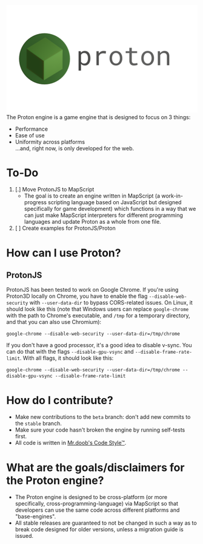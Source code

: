 ![logo](./images/logo/logo.png/)
The Proton engine is a game engine that is designed to focus on 3 things:
- Performance
- Ease of use
- Uniformity across platforms\
...and, right now, is only developed for the web.

# To-Do
1. [.] Move ProtonJS to MapScript
    - The goal is to create an engine written in MapScript (a work-in-progress scripting language based on JavaScript but designed specifically for game development) which functions in a way that we can just make MapScript interpreters for different programming languages and update Proton as a whole from one file.
2. [ ] Create examples for ProtonJS/Proton

# How can I use Proton?
## ProtonJS
ProtonJS has been tested to work on Google Chrome.
If you're using Proton3D locally on Chrome, you have to enable the flag `--disable-web-security` with `--user-data-dir` to bypass CORS-related issues. On Linux, it should look like this (note that Windows users can replace `google-chrome` with the path to Chrome's executable, and `/tmp` for a temporary directory, and that you can also use Chromium):
```
google-chrome --disable-web-security --user-data-dir=/tmp/chrome
```
If you don't have a good processor, it's a good idea to disable v-sync. You can do that with the flags `--disable-gpu-vsync` and `--disable-frame-rate-limit`. With all flags, it should look like this:
```
google-chrome --disable-web-security --user-data-dir=/tmp/chrome --disable-gpu-vsync --disable-frame-rate-limit
```

# How do I contribute?
- Make new contributions to the `beta` branch: don't add new commits to the `stable` branch.
- Make sure your code hasn't broken the engine by running self-tests first.
- All code is written in [Mr.doob's Code Style™](https://github.com/mrdoob/three.js/wiki/Mr.doob's-Code-Style%E2%84%A2).

# What are the goals/disclaimers for the Proton engine?
- The Proton engine is designed to be cross-platform (or more specifically, cross-programming-language) via MapScript so that developers can use the same code across different platforms and "base-engines".
- All stable releases are guaranteed to not be changed in such a way as to break code designed for older versions, unless a migration guide is issued.
